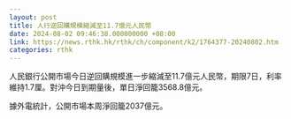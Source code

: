 ```yaml
---
layout: post
title: 人行逆回購規模縮減至11.7億元人民幣
date: 2024-08-02 09:46:38.000000000 +08:00
link: https://news.rthk.hk/rthk/ch/component/k2/1764377-20240802.htm
categories: rthk
---
```


人民銀行公開市場今日逆回購規模進一步縮減至11.7億元人民幣，期限7日，利率維持1.7厘。對沖今日到期量後，單日淨回籠3568.8億元。

據外電統計，公開市場本周淨回籠2037億元。
